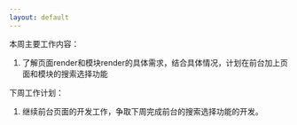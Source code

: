 ```yaml
---
layout: default
---
```


本周主要工作内容：

1. 了解页面render和模块render的具体需求，结合具体情况，计划在前台加上页面和模块的搜索选择功能


下周工作计划：

1. 继续前台页面的开发工作，争取下周完成前台的搜索选择功能的开发。

